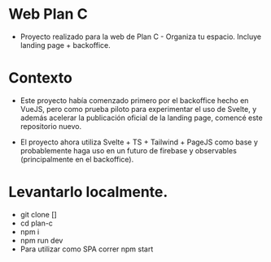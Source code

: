 # Web Plan C

- Proyecto realizado para la web de Plan C - Organiza tu espacio. Incluye landing page + backoffice.

# Contexto

- Este proyecto había comenzado primero por el backoffice hecho en VueJS, pero como prueba piloto para experimentar el
uso de Svelte, y además acelerar la publicación oficial de la landing page, comencé este repositorio nuevo.

- El proyecto ahora utiliza Svelte + TS + Tailwind + PageJS como base y probablemente haga uso en un futuro de firebase y observables (principalmente en el backoffice).

# Levantarlo localmente.

- git clone []
- cd plan-c
- npm i
- npm run dev
- Para utilizar como SPA correr npm start
